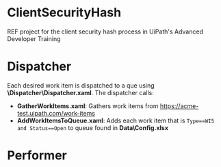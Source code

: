 # ClientSecurityHash
REF project for the client security hash process in UiPath's Advanced Developer Training 

# Dispatcher
Each desired work item is dispatched to a que using **\Dispatcher\Dispatcher.xaml**. 
The dispatcher calls:
- **GatherWorkItems.xaml**: Gathers work items from https://acme-test.uipath.com/work-items
- **AddWorkItemsToQueue.xaml**: Adds each work item that is ```Type==WI5 and Status==Open``` to queue found in **Data\Config.xlsx**

# Performer


